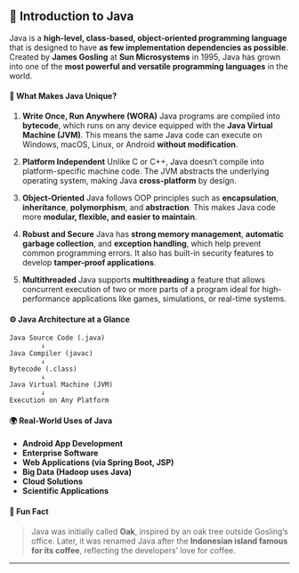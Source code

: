 ## 🌟 Introduction to Java 

Java is a **high-level, class-based, object-oriented programming language** that is designed to have **as few implementation dependencies as possible**. Created by **James Gosling** at **Sun Microsystems** in 1995, Java has grown into one of the **most powerful and versatile programming languages** in the world.

#### 🧠 What Makes Java Unique?

1. **Write Once, Run Anywhere (WORA)**
   Java programs are compiled into **bytecode**, which runs on any device equipped with the **Java Virtual Machine (JVM)**. This means the same Java code can execute on Windows, macOS, Linux, or Android **without modification**.

2. **Platform Independent**
   Unlike C or C++, Java doesn’t compile into platform-specific machine code. The JVM abstracts the underlying operating system, making Java **cross-platform** by design.

3. **Object-Oriented**
   Java follows OOP principles such as **encapsulation**, **inheritance**, **polymorphism**, and **abstraction**. This makes Java code more **modular, flexible, and easier to maintain**.

4. **Robust and Secure**
   Java has **strong memory management**, **automatic garbage collection**, and **exception handling**, which help prevent common programming errors. It also has built-in security features to develop **tamper-proof applications**.

5. **Multithreaded**
   Java supports **multithreading** a feature that allows concurrent execution of two or more parts of a program ideal for high-performance applications like games, simulations, or real-time systems.

#### ⚙️ Java Architecture at a Glance

```
Java Source Code (.java)
        ↓
Java Compiler (javac)
        ↓
Bytecode (.class)
        ↓
Java Virtual Machine (JVM)
        ↓
Execution on Any Platform
```

#### 🌍 Real-World Uses of Java

* **Android App Development**
* **Enterprise Software**
* **Web Applications (via Spring Boot, JSP)**
* **Big Data (Hadoop uses Java)**
* **Cloud Solutions**
* **Scientific Applications**

#### 🚀 Fun Fact

> Java was initially called **Oak**, inspired by an oak tree outside Gosling’s office. Later, it was renamed Java after the **Indonesian island famous for its coffee**, reflecting the developers’ love for coffee.

---


